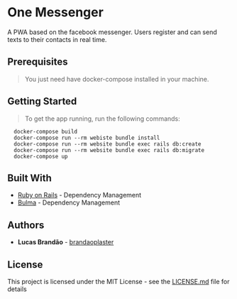 # One Messenger

A PWA based on the facebook messenger. Users register and
can send texts to their contacts in real time.

## Prerequisites

>You just need have docker-compose installed in your machine.

## Getting Started
>To get the app running, run the following commands:

  ```docker
    docker-compose build
    docker-compose run --rm webiste bundle install
    docker-compose run --rm website bundle exec rails db:create
    docker-compose run --rm website bundle exec rails db:migrate
    docker-compose up
  ```

## Built With

* [Ruby on Rails](https://rubyonrails.org/) - Dependency Management
* [Bulma](https://bulma.io/) - Dependency Management

## Authors

* **Lucas Brandão** - [brandaoplaster](https://github.com/brandaoplaster)

## License

This project is licensed under the MIT License - see the [LICENSE.md](LICENSE.md) file for details
